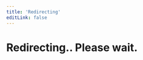 ```yaml
---
title: 'Redirecting'
editLink: false
---
```


<script setup>
window.location.href = "https://auth.sidebase.io/guide/authjs/custom-pages"
</script>

<h1 class="text-center">
  Redirecting.. Please wait.
</h1>
